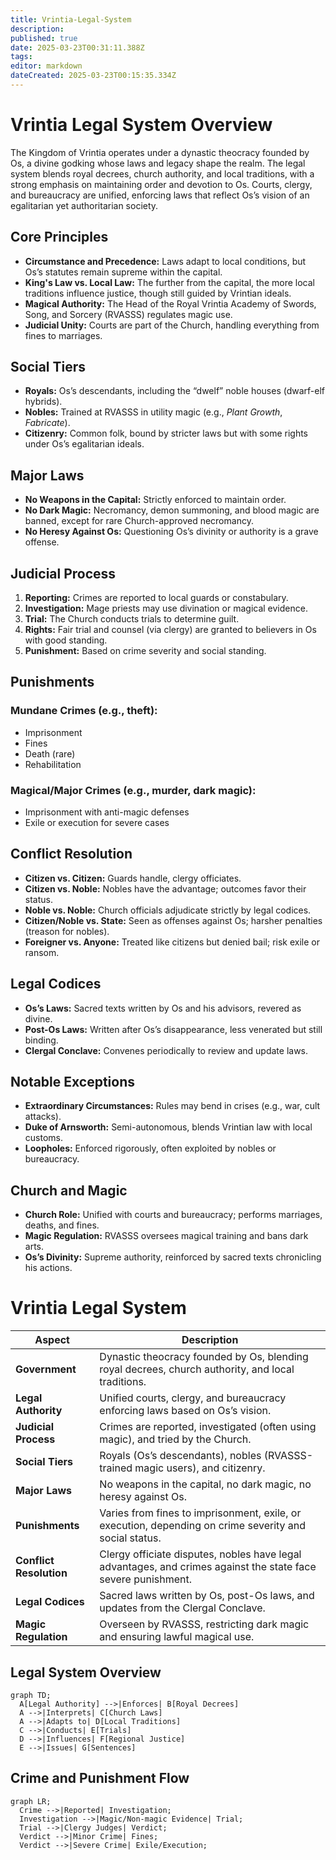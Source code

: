 ```yaml
---
title: Vrintia-Legal-System
description: 
published: true
date: 2025-03-23T00:31:11.388Z
tags: 
editor: markdown
dateCreated: 2025-03-23T00:15:35.334Z
---
```


# Vrintia Legal System Overview

The Kingdom of Vrintia operates under a dynastic theocracy founded by Os, a divine godking whose laws and legacy shape the realm. The legal system blends royal decrees, church authority, and local traditions, with a strong emphasis on maintaining order and devotion to Os. Courts, clergy, and bureaucracy are unified, enforcing laws that reflect Os’s vision of an egalitarian yet authoritarian society.

## Core Principles

- **Circumstance and Precedence:** Laws adapt to local conditions, but Os’s statutes remain supreme within the capital.
- **King's Law vs. Local Law:** The further from the capital, the more local traditions influence justice, though still guided by Vrintian ideals.
- **Magical Authority:** The Head of the Royal Vrintia Academy of Swords, Song, and Sorcery (RVASSS) regulates magic use.
- **Judicial Unity:** Courts are part of the Church, handling everything from fines to marriages.

## Social Tiers

- **Royals:** Os’s descendants, including the “dwelf” noble houses (dwarf-elf hybrids).
- **Nobles:** Trained at RVASSS in utility magic (e.g., *Plant Growth*, *Fabricate*).
- **Citizenry:** Common folk, bound by stricter laws but with some rights under Os’s egalitarian ideals.

## Major Laws

- **No Weapons in the Capital:** Strictly enforced to maintain order.
- **No Dark Magic:** Necromancy, demon summoning, and blood magic are banned, except for rare Church-approved necromancy.
- **No Heresy Against Os:** Questioning Os’s divinity or authority is a grave offense.

## Judicial Process

1. **Reporting:** Crimes are reported to local guards or constabulary.
2. **Investigation:** Mage priests may use divination or magical evidence.
3. **Trial:** The Church conducts trials to determine guilt.
4. **Rights:** Fair trial and counsel (via clergy) are granted to believers in Os with good standing.
5. **Punishment:** Based on crime severity and social standing.

## Punishments

### Mundane Crimes (e.g., theft):
- Imprisonment
- Fines
- Death (rare)
- Rehabilitation

### Magical/Major Crimes (e.g., murder, dark magic):
- Imprisonment with anti-magic defenses
- Exile or execution for severe cases

## Conflict Resolution

- **Citizen vs. Citizen:** Guards handle, clergy officiates.
- **Citizen vs. Noble:** Nobles have the advantage; outcomes favor their status.
- **Noble vs. Noble:** Church officials adjudicate strictly by legal codices.
- **Citizen/Noble vs. State:** Seen as offenses against Os; harsher penalties (treason for nobles).
- **Foreigner vs. Anyone:** Treated like citizens but denied bail; risk exile or ransom.

## Legal Codices

- **Os’s Laws:** Sacred texts written by Os and his advisors, revered as divine.
- **Post-Os Laws:** Written after Os’s disappearance, less venerated but still binding.
- **Clergal Conclave:** Convenes periodically to review and update laws.

## Notable Exceptions

- **Extraordinary Circumstances:** Rules may bend in crises (e.g., war, cult attacks).
- **Duke of Arnsworth:** Semi-autonomous, blends Vrintian law with local customs.
- **Loopholes:** Enforced rigorously, often exploited by nobles or bureaucracy.

## Church and Magic

- **Church Role:** Unified with courts and bureaucracy; performs marriages, deaths, and fines.
- **Magic Regulation:** RVASSS oversees magical training and bans dark arts.
- **Os’s Divinity:** Supreme authority, reinforced by sacred texts chronicling his actions.

# Vrintia Legal System

| Aspect              | Description |
|---------------------|-------------|
| **Government**      | Dynastic theocracy founded by Os, blending royal decrees, church authority, and local traditions. |
| **Legal Authority** | Unified courts, clergy, and bureaucracy enforcing laws based on Os’s vision. |
| **Judicial Process** | Crimes are reported, investigated (often using magic), and tried by the Church. |
| **Social Tiers**    | Royals (Os’s descendants), nobles (RVASSS-trained magic users), and citizenry. |
| **Major Laws**      | No weapons in the capital, no dark magic, no heresy against Os. |
| **Punishments**     | Varies from fines to imprisonment, exile, or execution, depending on crime severity and social status. |
| **Conflict Resolution** | Clergy officiate disputes, nobles have legal advantages, and crimes against the state face severe punishment. |
| **Legal Codices**   | Sacred laws written by Os, post-Os laws, and updates from the Clergal Conclave. |
| **Magic Regulation** | Overseen by RVASSS, restricting dark magic and ensuring lawful magical use. |

## Legal System Overview

```mermaid
graph TD;
  A[Legal Authority] -->|Enforces| B[Royal Decrees]
  A -->|Interprets| C[Church Laws]
  A -->|Adapts to| D[Local Traditions]
  C -->|Conducts| E[Trials]
  D -->|Influences| F[Regional Justice]
  E -->|Issues| G[Sentences]
```

## Crime and Punishment Flow

```mermaid
graph LR;
  Crime -->|Reported| Investigation;
  Investigation -->|Magic/Non-magic Evidence| Trial;
  Trial -->|Clergy Judges| Verdict;
  Verdict -->|Minor Crime| Fines;
  Verdict -->|Severe Crime| Exile/Execution;
```

